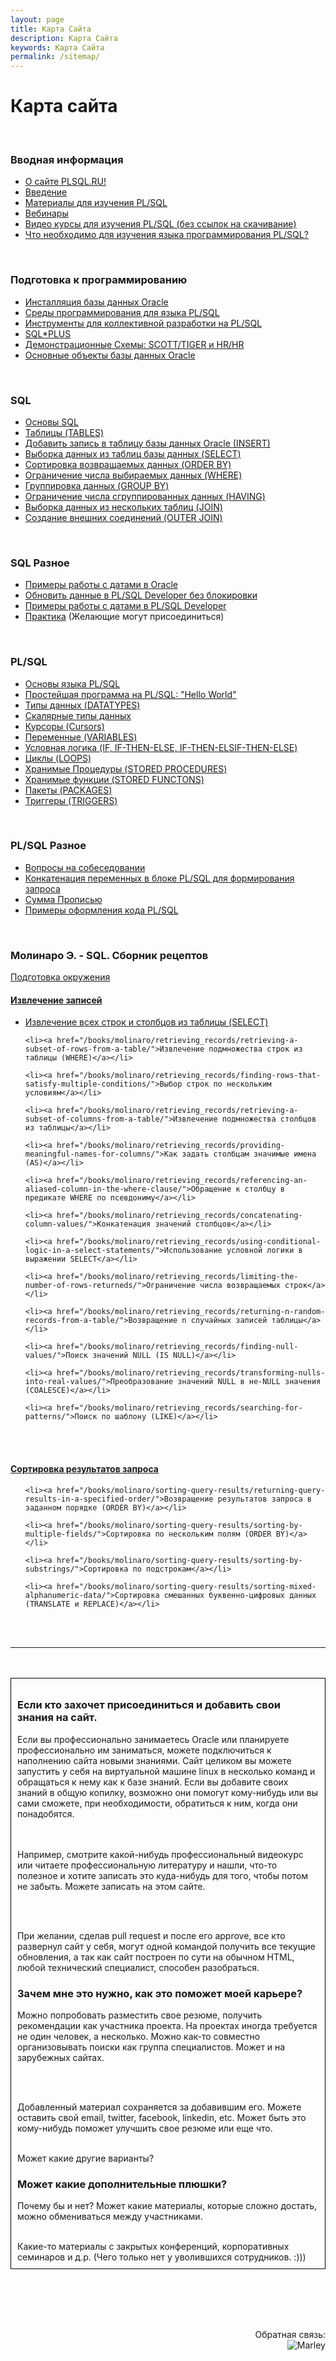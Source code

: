 ```yaml
---
layout: page
title: Карта Сайта
description: Карта Сайта
keywords: Карта Сайта
permalink: /sitemap/
---
```


# Карта сайта

<br/>

### Вводная информация

<ul>
    <li><a href="/beginning/greetings/">О сайте PLSQL.RU!</a></li>
    <li><a href="/beginning/intro/">Введение</a></li>
    <li><a href="/beginning/library/">Материалы для изучения PL/SQL</a></li>
    <li><a href="/webinars/">Вебинары</a></li>
    <li><a href="/beginning/video-courses/">Видео курсы для изучения PL/SQL (без ссылок на скачивание)</a></li>
    <li><a href="/beginning/what-needed-to-study-plsql/">Что необходимо для изучения языка программирования PL/SQL?</a></li>
</ul>

<br/>

### Подготовка к программированию

<ul>
    <li><a href="/prepare-to-development/oracle-database-installation/">Инсталляция базы данных Oracle</a></li>
    <li><a href="/prepare-to-development/ide-for-plsql-development/">Среды программирования для языка PL/SQL</a></li>
    <li><a href="/prepare-to-development/team-development/">Инструменты для коллективной разработки на PL/SQL</a></li>
    <li><a href="/prepare-to-development/sqlplus/">SQL*PLUS</a> </li>
    <li><a href="/prepare-to-development/oracle-sample-schemas/">Демонстрационные Схемы: SCOTT/TIGER и HR/HR</a></li>
    <li><a href="/prepare-to-development/database-objects/">Основные объекты базы данных Oracle</a></li>
</ul>

<br/>

### SQL

<ul>
    <li><a href="/sql/oracle_sql_basics/">Основы SQL</a></li>
    <li><a href="/sql/create_table/">Таблицы (TABLES)</a></li>
    <li><a href="/sql/insert-records-into-table/">Добавить запись в таблицу базы данных Oracle (INSERT)</a></li>
    <li><a href="/sql/select/">Выборка данных из таблиц базы данных (SELECT)</a></li>
    <li><a href="/sql/order-by/">Cортировка возвращаемых данных (ORDER BY)</a></li>
    <li><a href="/sql/where/">Ограничение числа выбираемых данных (WHERE)</a></li>
    <li><a href="/sql/group_by/">Группировка данных (GROUP BY)</a></li>
    <li><a href="/sql/having/">Ограничение числа сгруппированных данных (HAVING)</a></li>
    <li><a href="/sql/join/">Выборка данных из нескольких таблиц (JOIN)</a></li>
    <li><a href="/sql/outer_join/">Создание внешних соединений (OUTER JOIN)</a></li>
</ul>

<br/>
<h3>SQL Разное</h3>

<ul>
    <li><a href="/other/dates/">Примеры работы с датами в Oracle</a></li>
    <li><a href="/other/plsql-developer/dates/">Обновить данные в PL/SQL Developer без блокировки</a></li>
    <li><a href="/other/plsql-developer/dates/">Примеры работы с датами в PL/SQL Developer</a></li>
    <li><a href="/practice/spec/sql/">Практика</a> (Желающие могут присоединиться)</li>
</ul>

<br/>

### PL/SQL

<ul>
    <li><a href="/plsql/plsql_basics/">Основы языка PL/SQL</a></li>
    <li><a href="/plsql/hello-world-plsql/">Простейшая программа на PL/SQL: &quot;Hello World&quot;</a></li>
    <li><a href="/plsql/datatypes/">Типы данных (DATATYPES)</a></li>
    <li><a href="/plsql/scalar/">Скалярные типы данных</a></li>
    <li><a href="/plsql/cursors/">Курсоры (Cursors)</a></li>
    <li><a href="/plsql/variables/">Переменные (VARIABLES)</a></li>
    <li><a href="/plsql/if-then-else/">Условная логика (IF, IF-THEN-ELSE, IF-THEN-ELSIF-THEN-ELSE)</a></li>
    <li><a href="/plsql/loops/">Циклы (LOOPS)</a></li>
    <li><a href="/plsql/stored-procedures/">Хранимые Процедуры (STORED PROCEDURES)</a></li>
    <li><a href="/plsql/stored-functions/">Хранимые функции (STORED FUNCTONS)</a></li>
    <li><a href="/plsql/packages/">Пакеты (PACKAGES)</a></li>
    <li><a href="/plsql/triggers">Триггеры (TRIGGERS)</a></li>
</ul>

<br/>
<h3>PL/SQL Разное</h3>

<ul>
    <li><a href="/other/interview-questions/">Вопросы на собеседовании</a></li>
    <li><a href="/other/variables-concat/">Конкатенация переменных в блоке PL/SQL для формирования запроса</a></li>
    <li><a href="/other/summa_propis/">Сумма Прописью</a></li>
    <li><a href="/other/code-formatting/">Примеры оформления кода PL/SQL</a></li>
</ul>

<br/>

<h3>Молинаро Э. - SQL. Сборник рецептов</h3>

<a href="/books/molinaro/prepare-environment/">Подготовка окружения</a>

<h4><a href="/books/molinaro/retrieving_records/">Извлечение записей</a></h4>

<ul>
    <li><a href="/books/molinaro/retrieving_records/retrieving-all-rows-and-columns-from-a-table/">Извлечение всех строк и столбцов из таблицы (SELECT)</a></li>

    <li><a href="/books/molinaro/retrieving_records/retrieving-a-subset-of-rows-from-a-table/">Извлечение подмножества строк из таблицы (WHERE)</a></li>

    <li><a href="/books/molinaro/retrieving_records/finding-rows-that-satisfy-multiple-conditions/">Выбор строк по нескольким условиям</a></li>

    <li><a href="/books/molinaro/retrieving_records/retrieving-a-subset-of-columns-from-a-table/">Извлечение подмножества столбцов из таблицы</a></li>

    <li><a href="/books/molinaro/retrieving_records/providing-meaningful-names-for-columns/">Как задать столбцам значимые имена (AS)</a></li>

    <li><a href="/books/molinaro/retrieving_records/referencing-an-aliased-column-in-the-where-clause/">Обращение к столбцу в предикате WHERE по псевдониму</a></li>

    <li><a href="/books/molinaro/retrieving_records/concatenating-column-values/">Конкатенация значений столбцов</a></li>

    <li><a href="/books/molinaro/retrieving_records/using-conditional-logic-in-a-select-statements/">Использование условной логики в выражении SELECT</a></li>

    <li><a href="/books/molinaro/retrieving_records/limiting-the-number-of-rows-returneds/">Ограничение числа возвращаемых строк</a></li>

    <li><a href="/books/molinaro/retrieving_records/returning-n-random-records-from-a-table/">Возвращение n случайных записей таблицы</a></li>

    <li><a href="/books/molinaro/retrieving_records/finding-null-values/">Поиск значений NULL (IS NULL)</a></li>

    <li><a href="/books/molinaro/retrieving_records/transforming-nulls-into-real-values/">Преобразование значений NULL в не-NULL значения (COALESCE)</a></li>

    <li><a href="/books/molinaro/retrieving_records/searching-for-patterns/">Поиск по шаблону (LIKE)</a></li>

</ul>

<br/><br/>

<h4><a href="/books/molinaro/sorting-query-results/">Сортировка результатов запроса</a></h4>

<ul>

    <li><a href="/books/molinaro/sorting-query-results/returning-query-results-in-a-specified-order/">Возвращение результатов запроса в заданном порядке (ORDER BY)</a></li>

    <li><a href="/books/molinaro/sorting-query-results/sorting-by-multiple-fields/">Сортировка по нескольким полям (ORDER BY)</a></li>

    <li><a href="/books/molinaro/sorting-query-results/sorting-by-substrings/">Сортировка по подстрокам</a></li>

    <li><a href="/books/molinaro/sorting-query-results/sorting-mixed-alphanumeric-data/">Сортировка смешанных буквенно-цифровых данных (TRANSLATE и REPLACE)</a></li>

</ul>

<br/><br/>

<hr/>
<br/><br/>

<div style="padding:10px; border:thin solid black;">

  <h3>Если кто захочет присоединиться и добавить свои знания на сайт.</h3>

Если вы профессионально занимаетесь Oracle или планируете профессионально им заниматься, можете подключиться к наполнению сайта новыми знаниями.
Сайт целиком вы можете запустить у себя на виртуальной машине linux в несколько команд и обращаться к нему как к базе знаний.
Если вы добавите своих знаний в общую копилку, возможно они помогут кому-нибудь или вы сами сможете, при необходимости, обратиться к ним, когда они понадобятся.

<br/><br/>
Например, смотрите какой-нибудь профессиональный видеокурс или читаете профессиональную литературу и нашли, что-то полезное и хотите записать это куда-нибудь для того, чтобы потом не забыть. Можете записать на этом сайте.

<br/><br/>

При желании, сделав pull request и после его approve, все кто развернул сайт у себя,
могут одной командой получить все текущие обновления, а так как сайт построен по сути
на обычном HTML, любой технический специалист, способен разобраться.

<h3>Зачем мне это нужно, как это поможет моей карьере?</h3>

Можно попробовать разместить свое резюме, получить рекомендации как участника проекта.
На проектах иногда требуется не один человек, а несколько. Можно как-то совместно организовывать поиски как группа специалистов. Может и на зарубежных сайтах.

<br/><br/>

Добавленный материал сохраняется за добавившим его. Можете оставить свой email, twitter, facebook, linkedin, etc. Может быть это кому-нибудь поможет улучшить свое резюме или еще что.
<br/><br/>

Может какие другие варианты?

<h3>Может какие дополнительные плюшки?</h3>

Почему бы и нет? Может какие материалы, которые сложно достать, можно обмениваться между участниками.

<br/>
Какие-то материалы с закрытых конференций, корпоративных семинаров и д.р. (Чего только нет у уволившихся сотрудников. :)))

</div>

<br/><br/>
<br/><br/>

<div align="right">
	Обратная связь:  <br/><img src="http://img.fotografii.org/a3333333mail.gif" alt="Marley" border="0" />
</div>

